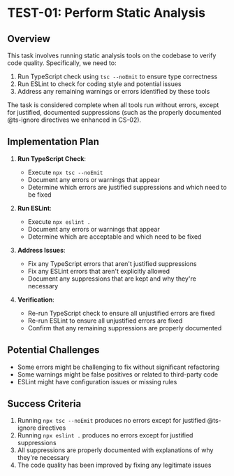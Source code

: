# TEST-01: Perform Static Analysis

## Overview

This task involves running static analysis tools on the codebase to verify code quality. Specifically, we need to:

1. Run TypeScript check using `tsc --noEmit` to ensure type correctness
2. Run ESLint to check for coding style and potential issues
3. Address any remaining warnings or errors identified by these tools

The task is considered complete when all tools run without errors, except for justified, documented suppressions (such as the properly documented @ts-ignore directives we enhanced in CS-02).

## Implementation Plan

1. **Run TypeScript Check**:
   - Execute `npx tsc --noEmit`
   - Document any errors or warnings that appear
   - Determine which errors are justified suppressions and which need to be fixed

2. **Run ESLint**:
   - Execute `npx eslint .`
   - Document any errors or warnings that appear
   - Determine which are acceptable and which need to be fixed

3. **Address Issues**:
   - Fix any TypeScript errors that aren't justified suppressions
   - Fix any ESLint errors that aren't explicitly allowed
   - Document any suppressions that are kept and why they're necessary

4. **Verification**:
   - Re-run TypeScript check to ensure all unjustified errors are fixed
   - Re-run ESLint to ensure all unjustified errors are fixed
   - Confirm that any remaining suppressions are properly documented

## Potential Challenges

- Some errors might be challenging to fix without significant refactoring
- Some warnings might be false positives or related to third-party code
- ESLint might have configuration issues or missing rules

## Success Criteria

1. Running `npx tsc --noEmit` produces no errors except for justified @ts-ignore directives
2. Running `npx eslint .` produces no errors except for justified suppressions
3. All suppressions are properly documented with explanations of why they're necessary
4. The code quality has been improved by fixing any legitimate issues